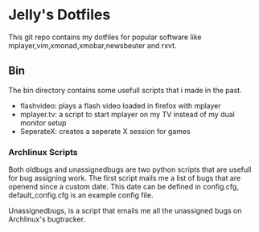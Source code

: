 # Jelly's Dotfiles
This git  repo contains my dotfiles for popular software like mplayer,vim,xmonad,xmobar,newsbeuter and rxvt. 


## Bin
The bin directory contains some usefull scripts that i made in the past. 
*   flashvideo: plays a flash video loaded in firefox with mplayer 
*   mplayer.tv: a script to start mplayer on my TV instead of my dual monitor setup
*   SeperateX: creates a seperate X  session for games

### Archlinux Scripts
Both oldbugs and unassignedbugs are two python scripts that are usefull for bug assigning work. The first script mails me a list of bugs that are openend since a custom date. This date can be defined in config.cfg, default_config.cfg is an example config file. 

Unassignedbugs, is a script that emails me all the unassigned bugs on Archlinux's bugtracker.
